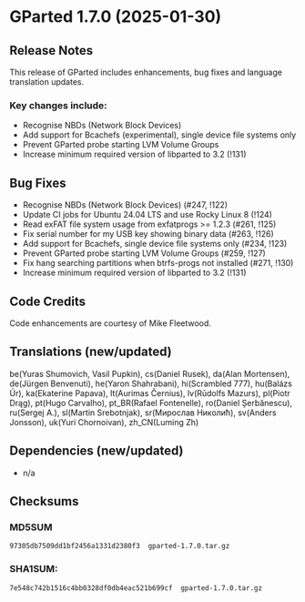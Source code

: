 GParted 1.7.0   (2025-01-30)
============================

Release Notes
-------------
  This release of GParted includes enhancements, bug fixes and
  language translation updates.

### Key changes include:

  * Recognise NBDs (Network Block Devices)
  * Add support for Bcachefs (experimental), single device file systems only
  * Prevent GParted probe starting LVM Volume Groups
  * Increase minimum required version of libparted to 3.2 (!131)

Bug Fixes
---------
  * Recognise NBDs (Network Block Devices) (#247, !122)
  * Update CI jobs for Ubuntu 24.04 LTS and use Rocky Linux 8 (!124)
  * Read exFAT file system usage from exfatprogs >= 1.2.3 (#261, !125)
  * Fix serial number for my USB key showing binary data (#263, !126)
  * Add support for Bcachefs, single device file systems only (#234, !123)
  * Prevent GParted probe starting LVM Volume Groups (#259, !127)
  * Fix hang searching partitions when btrfs-progs not installed (#271, !130)
  * Increase minimum required version of libparted to 3.2 (!131)

Code Credits
------------
  Code enhancements are courtesy of Mike Fleetwood.

Translations (new/updated)
--------------------------
  be(Yuras Shumovich, Vasil Pupkin), cs(Daniel Rusek),
  da(Alan Mortensen), de(Jürgen Benvenuti), he(Yaron Shahrabani),
  hi(Scrambled 777), hu(Balázs Úr), ka(Ekaterine Papava),
  lt(Aurimas Černius), lv(Rūdolfs Mazurs), pl(Piotr Drąg),
  pt(Hugo Carvalho), pt_BR(Rafael Fontenelle), ro(Daniel Șerbănescu),
  ru(Sergej A.), sl(Martin Srebotnjak), sr(Мирослав Николић),
  sv(Anders Jonsson), uk(Yuri Chornoivan), zh_CN(Luming Zh)

Dependencies (new/updated)
--------------------------
  * n/a

Checksums
---------
### MD5SUM
    97305db7509dd1bf2456a1331d2380f3  gparted-1.7.0.tar.gz

### SHA1SUM:
    7e548c742b1516c4bb0328df0db4eac521b699cf  gparted-1.7.0.tar.gz
